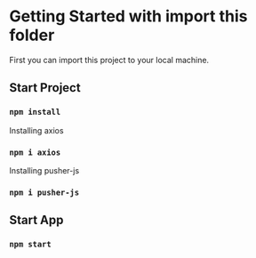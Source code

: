 # Getting Started with import this folder 

First you can import this project to your local machine.

## Start Project 
### `npm install`

Installing axios 
### `npm i axios`

Installing pusher-js
### `npm i pusher-js`

## Start App
### `npm start`
